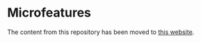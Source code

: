 # Microfeatures

The content from this repository has been moved to [this website](https://tuist.io/docs/architectures/microfeatures/).